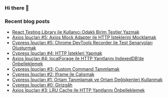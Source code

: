 ### Hi there 👋

### Recent blog posts
<!-- RECENT-BLOG-POSTS:START -->
- [React Testing Library ile Kullanıcı Odaklı Birim Testler Yazmak](https://tugsanunlu.medium.com/react-testing-library-ile-kullan%C4%B1c%C4%B1-odakl%C4%B1-birim-testler-yazmak-39d5ce801630?source=rss-aff3f518ee8b------2)
- [Axios İpuçları #5: Axios Mock Adapter ile HTTP İsteklerini Mocklamak](https://tugsanunlu.medium.com/axios-i%CC%87pu%C3%A7lar%C4%B1-5-axios-mock-adapter-ile-http-i%CC%87steklerini-mocklamak-4b2c586f4ae1?source=rss-aff3f518ee8b------2)
- [Cypress İpuçları #5: Chrome DevTools Recorder ile Test Senaryoları Oluşturmak](https://tugsanunlu.medium.com/cypress-i%CC%87pu%C3%A7lar%C4%B1-5-chrome-devtools-recorder-ile-test-senaryolar%C4%B1-olu%C5%9Fturmak-fb6add3e8238?source=rss-aff3f518ee8b------2)
- [Cypress İpuçları #4: HTTP İstekleri Yapmak](https://tugsanunlu.medium.com/cypress-i%CC%87pu%C3%A7lar%C4%B1-4-http-i%CC%87stekleri-yapmak-901a5cd2a69e?source=rss-aff3f518ee8b------2)
- [Axios İpuçları #4: localForage ile HTTP Yanıtlarını IndexedDB’de Önbelleklemek](https://tugsanunlu.medium.com/axios-i%CC%87pu%C3%A7lar%C4%B1-4-localforage-ile-http-yan%C4%B1tlar%C4%B1n%C4%B1-indexeddbde-%C3%B6nbelleklemek-c246ebf6d8f8?source=rss-aff3f518ee8b------2)
- [Cypress İpuçları #3: Custom Command Tanımlamak](https://tugsanunlu.medium.com/cypress-i%CC%87pu%C3%A7lar%C4%B1-3-custom-command-tan%C4%B1mlamak-f1d95c8949fd?source=rss-aff3f518ee8b------2)
- [Cypress İpuçları #2: Iframe ile Çalışmak](https://tugsanunlu.medium.com/cypress-i%CC%87pu%C3%A7lar%C4%B1-2-iframe-ile-%C3%A7al%C4%B1%C5%9Fmak-6ee08316f40c?source=rss-aff3f518ee8b------2)
- [Cypress İpuçları #1: Ortam Tanımlamak ve Ortam Değişkenleri Kullanmak](https://tugsanunlu.medium.com/cypress-i%CC%87pu%C3%A7lar%C4%B1-1-ortam-tan%C4%B1mlamak-ve-ortam-de%C4%9Fi%C5%9Fkenleri-kullanmak-374099ac8603?source=rss-aff3f518ee8b------2)
- [Cypress İpuçları #0: Girizgâh](https://tugsanunlu.medium.com/cypress-i%CC%87pu%C3%A7lar%C4%B1-0-girizg%C3%A2h-652f6cb5fc60?source=rss-aff3f518ee8b------2)
- [Axios İpuçları #3: LRU Cache ile HTTP Yanıtlarını Önbelleklemek](https://tugsanunlu.medium.com/axios-i%CC%87pu%C3%A7lar%C4%B1-3-lru-cache-ile-http-yan%C4%B1tlar%C4%B1n%C4%B1-%C3%B6nbelleklemek-4ecbf40434d0?source=rss-aff3f518ee8b------2)
<!-- RECENT-BLOG-POSTS:END -->
